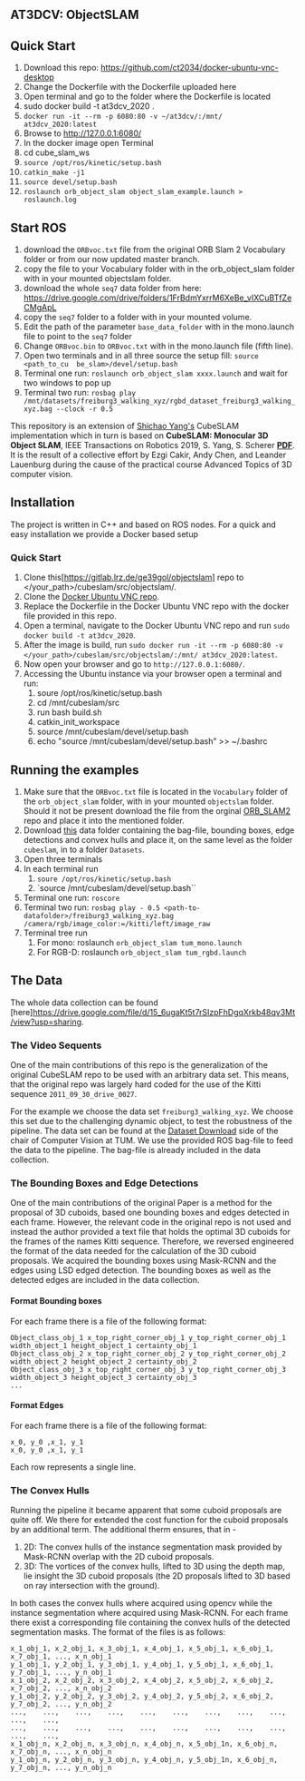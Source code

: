 ## AT3DCV: ObjectSLAM
## Quick Start
1. Download this repo: https://github.com/ct2034/docker-ubuntu-vnc-desktop
2. Change the Dockerfile with the Dockerfile uploaded here
3. Open terminal and go to the folder where the Dockerfile is located
4. sudo docker build -t at3dcv_2020 .
5. `docker run -it --rm -p 6080:80 -v ~/at3dcv/:/mnt/ at3dcv_2020:latest`
6. Browse to http://127.0.0.1:6080/
7. In the docker image open Terminal
8. cd cube_slam_ws
9.  `source /opt/ros/kinetic/setup.bash`
10. `catkin_make -j1`
11. `source devel/setup.bash`
12. `roslaunch orb_object_slam object_slam_example.launch > roslaunch.log`

## Start ROS
1. download the `ORBvoc.txt` file from the original ORB Slam 2 Vocabulary folder or from our now updated master branch.
2. copy the file to your Vocabulary folder with in the orb_object_slam folder with in your mounted objectslam folder.
3. download the whole `seq7` data folder from here: https://drive.google.com/drive/folders/1FrBdmYxrrM6XeBe_vIXCuBTfZeCMgApL
4. copy the `seq7` folder to a folder with in your mounted volume.
5. Edit the path of the parameter `base_data_folder` with in the mono.launch file to point to the `seq7` folder
6. Change `ORBvoc.bin` to `ORBvoc.txt` with in the mono.launch file (fifth line).
7. Open two terminals and in all three source the setup fill: `source <path_to_cu  be_slam>/devel/setup.bash`
8. Terminal one run: `roslaunch orb_object_slam xxxx.launch` and wait for two windows to pop up
9. Terminal two run: `rosbag play /mnt/datasets/freiburg3_walking_xyz/rgbd_dataset_freiburg3_walking_xyz.bag --clock -r 0.5 `

This repository is an extension of [Shichao Yang's](https://shichaoy.github.io./) CubeSLAM implementation which in turn is based on **CubeSLAM: Monocular 3D Object SLAM**, IEEE Transactions on Robotics 2019, S. Yang, S. Scherer  [**PDF**](https://arxiv.org/abs/1806.00557).
It is the result of a collective effort by Ezgi Cakir, Andy Chen, and Leander Lauenburg during the cause of the practical course Advanced Topics of 3D computer vision.

 ## Installation

 The project is written in C++ and based on ROS nodes. For a quick and easy installation we provide a Docker based setup

 ### Quick Start

1. Clone this[https://gitlab.lrz.de/ge39gol/objectslam] repo to \</your_path\>/cubeslam/src/objectslam/.
2. Clone the [Docker Ubuntu VNC repo](https://github.com/ct2034/docker-ubuntu-vnc-desktop).
3. Replace the Dockerfile in the Docker Ubuntu VNC repo with the docker file provided in this repo.
4. Open a terminal, navigate to the Docker Ubuntu VNC repo and run `sudo docker build -t at3dcv_2020`.
5. After the image is build, run `sudo docker run -it --rm -p 6080:80 -v </your_path>/cubeslam/src/objectslam/:/mnt/ at3dcv_2020:latest`.
6. Now open your browser and go to `http://127.0.0.1:6080/`.
7. Accessing the Ubuntu instance via your browser open a terminal and run:
	1. soure /opt/ros/kinetic/setup.bash
	2. cd /mnt/cubeslam/src
	3. run bash build.sh
	4. catkin_init_workspace
	5. source /mnt/cubeslam/devel/setup.bash
	6. echo "source /mnt/cubeslam/devel/setup.bash" >> ~/.bashrc

## Running the examples

1. Make sure that the `ORBvoc.txt` file is located in the `Vocabulary` folder of the `orb_object_slam` folder, with in your mounted `objectslam` folder. Should it not be present download the file from the orginal [ORB_SLAM2](https://github.com/raulmur/ORB_SLAM2/tree/master/Vocabulary) repo and place it into the mentioned folder.
2. Download [this](https://drive.google.com/file/d/15_6ugaKt5t7rSIzpFhDgqXrkb48qv3Mt/view?usp=sharing) data folder containing the bag-file, bounding boxes, edge detections and convex hulls and place it, on the same level as the folder `cubeslam`, in to a folder `Datasets`.
3. Open three terminals
4. In each terminal run
	1. `soure /opt/ros/kinetic/setup.bash`
	2. `source /mnt/cubeslam/devel/setup.bash``
5. Terminal one run: `roscore`
6. Terminal two run: `rosbag play - 0.5 <path-to-datafolder>/freiburg3_walking_xyz.bag /camera/rgb/image_color:=/kitti/left/image_raw`
7. Terminal tree run
	1. For mono: roslaunch `orb_object_slam tum_mono.launch`
	2. For RGB-D: roslaunch `orb_object_slam tum_rgbd.launch`

## The Data

The whole data collection can be found [here]https://drive.google.com/file/d/15_6ugaKt5t7rSIzpFhDgqXrkb48qv3Mt/view?usp=sharing.

### The Video Sequents 

One of the main contributions of this repo is the generalization of the original CubeSLAM repo to be used with an arbitrary data set. This means, that the original repo was largely hard coded for the use of the Kitti sequence `2011_09_30_drive_0027`.

For the example we choose the data set `freiburg3_walking_xyz`. We choose this set due to the challenging dynamic object, to test the robustness of the pipeline.
The data set can be found at the [Dataset Download](https://vision.in.tum.de/data/datasets/rgbd-dataset/download) side of the chair of Computer Vision at TUM. We use the provided ROS bag-file to feed the data to the pipeline. The bag-file is already included in the data collection.


### The Bounding Boxes and Edge Detections

One of the main contributions of the original Paper is a method for the proposal of 3D cuboids, based one bounding boxes and edges detected in each frame. However, the relevant code in the original repo is not used and instead the author provided a text file that holds the optimal 3D cuboids for the frames of the names Kitti sequence.
Therefore, we reversed engineered the format of the data needed for the calculation of the 3D cuboid proposals. We acquired the bounding boxes using Mask-RCNN and the edges using LSD edged detection. The bounding boxes as well as the detected edges are included in the data collection.

#### Format Bounding boxes

For each frame there is a file of the following format:

```
Object_class_obj_1 x_top_right_corner_obj_1 y_top_right_corner_obj_1 width_object_1 height_object_1 certainty_obj_1
Object_class_obj_2 x_top_right_corner_obj_2 y_top_right_corner_obj_2 width_object_2 height_object_2 certainty_obj_2
Object_class_obj_3 x_top_right_corner_obj_3 y_top_right_corner_obj_3 width_object_3 height_object_3 certainty_obj_3
...
```

#### Format Edges

For each frame there is a file of the following format:

```
x_0, y_0 ,x_1, y_1
x_0, y_0 ,x_1, y_1
````

Each row represents a single line.


### The Convex Hulls

Running the pipeline it became apparent that some cuboid proposals are quite off.
We there for extended the cost function for the cuboid proposals by an additional term. The additional therm ensures, that in -
1. 2D: The convex hulls of the instance segmentation mask provided by Mask-RCNN overlap with the 2D cuboid proposals.
2. 3D: The vortices of the convex hulls, lifted to 3D using the depth map, lie insight the 3D cuboid proposals (the 2D proposals lifted to 3D based on ray intersection with the ground).

In both cases the convex hulls where acquired using opencv while the instance segmentation where acquired using Mask-RCNN.
For each frame there exist a corresponding file containing the convex hulls of the detected segmentation masks. The format of the files is as follows:
```
x_1_obj_1, x_2_obj_1, x_3_obj_1, x_4_obj_1, x_5_obj_1, x_6_obj_1, x_7_obj_1, ..., x_n_obj_1
y_1_obj_1, y_2_obj_1, y_3_obj_1, y_4_obj_1, y_5_obj_1, x_6_obj_1, y_7_obj_1, ..., y_n_obj_1
x_1_obj_2, x_2_obj_2, x_3_obj_2, x_4_obj_2, x_5_obj_2, x_6_obj_2, x_7_obj_2, ..., x_n_obj_2
y_1_obj_2, y_2_obj_2, y_3_obj_2, y_4_obj_2, y_5_obj_2, x_6_obj_2, y_7_obj_2, ..., y_n_obj_2
...,	...,	...,	...,	...,	...,	...,	...,	...,	...,	...,
...,	...,	...,	...,	...,	...,	...,	...,	...,	...,	...,
x_1_obj_n, x_2_obj_n, x_3_obj_n, x_4_obj_n, x_5_obj_1n, x_6_obj_n, x_7_obj_n, ..., x_n_obj_n
y_1_obj_n, y_2_obj_n, y_3_obj_n, y_4_obj_n, y_5_obj_1n, x_6_obj_n, y_7_obj_n, ..., y_n_obj_n
```